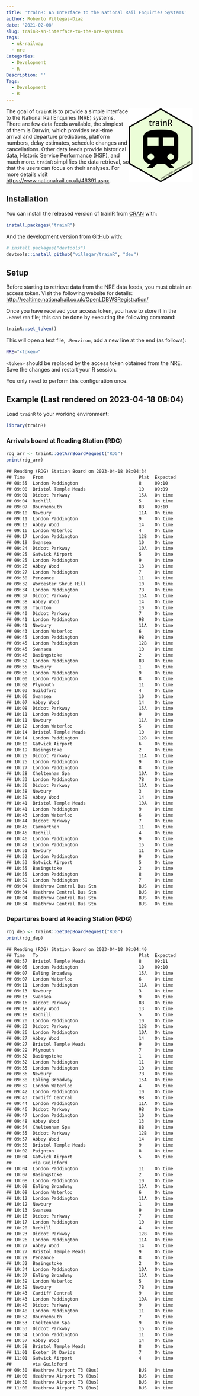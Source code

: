 ```yaml
---
title: 'trainR: An Interface to the National Rail Enquiries Systems'
author: Roberto Villegas-Diaz
date: '2021-02-08'
slug: trainR-an-interface-to-the-nre-systems
tags:
  - uk-railway
  - nre
Categories:
  - Development
  - R
Description: ''
Tags:
  - Development
  - R
---
```


<img src="https://raw.githubusercontent.com/villegar/trainR/main/inst/images/logo.png" alt="logo" align="right" height=200px/>

The goal of `trainR` is to provide a simple interface to the 
National Rail Enquiries (NRE) systems. There are few data feeds 
available, the simplest of them is Darwin, which provides real-time 
arrival and departure predictions, platform numbers, delay estimates, 
schedule changes and cancellations. Other data feeds provide historical 
data, Historic Service Performance (HSP), and much more. `trainR` 
simplifies the data retrieval, so that the users can focus on their 
analyses. For more details visit 
https://www.nationalrail.co.uk/46391.aspx.

## Installation

You can install the released version of trainR from [CRAN](https://CRAN.R-project.org) with:

``` r
install.packages("trainR")
```

And the development version from [GitHub](https://github.com/) with:

``` r
# install.packages("devtools")
devtools::install_github("villegar/trainR", "dev")
```

## Setup
Before starting to retrieve data from the NRE data feeds, you must obtain an access token. 
Visit the following website for details: http://realtime.nationalrail.co.uk/OpenLDBWSRegistration/

Once you have received your access token, you have to store it in the `.Renviron` file; this can be 
done by executing the following command:


```r
trainR::set_token()
```

This will open a text file, `.Renviron`, add a new line at the end (as follows):

```bash
NRE="<token>"
```

`<token>` should be replaced by the access token obtained from the NRE. Save the changes and restart 
your R session.

You only need to perform this configuration once.

## Example (Last rendered on 2023-04-18 08:04)

Load `trainR` to your working environment:

```r
library(trainR)
```

### Arrivals board at Reading Station (RDG)


```r
rdg_arr <- trainR::GetArrBoardRequest("RDG")
print(rdg_arr)
```

```
## Reading (RDG) Station Board on 2023-04-18 08:04:34
## Time   From                                    Plat  Expected
## 08:55  London Paddington                       8     09:10
## 09:00  Bristol Temple Meads                    10    09:09
## 09:01  Didcot Parkway                          15A   On time
## 09:04  Redhill                                 5     On time
## 09:07  Bournemouth                             8B    09:10
## 09:10  Newbury                                 11A   On time
## 09:11  London Paddington                       9     On time
## 09:13  Abbey Wood                              14    On time
## 09:16  London Waterloo                         4     On time
## 09:17  London Paddington                       12B   On time
## 09:19  Swansea                                 10    On time
## 09:24  Didcot Parkway                          10A   On time
## 09:25  Gatwick Airport                         5     On time
## 09:25  London Paddington                       9     On time
## 09:26  Abbey Wood                              13    On time
## 09:27  London Paddington                       7     On time
## 09:30  Penzance                                11    On time
## 09:32  Worcester Shrub Hill                    10    On time
## 09:34  London Paddington                       7B    On time
## 09:37  Didcot Parkway                          15A   On time
## 09:38  Abbey Wood                              14    On time
## 09:39  Taunton                                 10    On time
## 09:40  Didcot Parkway                          7     On time
## 09:41  London Paddington                       9B    On time
## 09:41  Newbury                                 11A   On time
## 09:43  London Waterloo                         6     On time
## 09:45  London Paddington                       9B    On time
## 09:45  London Paddington                       12B   On time
## 09:45  Swansea                                 10    On time
## 09:46  Basingstoke                             2     On time
## 09:52  London Paddington                       8B    On time
## 09:55  Newbury                                 1     On time
## 09:56  London Paddington                       9     On time
## 10:00  London Paddington                       8     On time
## 10:02  Plymouth                                11    On time
## 10:03  Guildford                               4     On time
## 10:06  Swansea                                 10    On time
## 10:07  Abbey Wood                              14    On time
## 10:08  Didcot Parkway                          15A   On time
## 10:11  London Paddington                       9     On time
## 10:11  Newbury                                 11A   On time
## 10:12  London Waterloo                         5     On time
## 10:14  Bristol Temple Meads                    10    On time
## 10:14  London Paddington                       12B   On time
## 10:18  Gatwick Airport                         6     On time
## 10:19  Basingstoke                             2     On time
## 10:25  Didcot Parkway                          11A   On time
## 10:25  London Paddington                       9     On time
## 10:27  London Paddington                       8     On time
## 10:28  Cheltenham Spa                          10A   On time
## 10:33  London Paddington                       7B    On time
## 10:36  Didcot Parkway                          15A   On time
## 10:38  Newbury                                 3     On time
## 10:39  Abbey Wood                              14    On time
## 10:41  Bristol Temple Meads                    10A   On time
## 10:41  London Paddington                       9     On time
## 10:43  London Waterloo                         6     On time
## 10:44  Didcot Parkway                          7     On time
## 10:45  Carmarthen                              11    On time
## 10:45  Redhill                                 4     On time
## 10:46  London Paddington                       9     On time
## 10:49  London Paddington                       15    On time
## 10:51  Newbury                                 11    On time
## 10:52  London Paddington                       9     On time
## 10:53  Gatwick Airport                         5     On time
## 10:55  Basingstoke                             2     On time
## 10:55  London Paddington                       8     On time
## 10:59  London Paddington                       7     On time
## 09:04  Heathrow Central Bus Stn                BUS   On time
## 09:34  Heathrow Central Bus Stn                BUS   On time
## 10:04  Heathrow Central Bus Stn                BUS   On time
## 10:34  Heathrow Central Bus Stn                BUS   On time
```

### Departures board at Reading Station (RDG)


```r
rdg_dep <- trainR::GetDepBoardRequest("RDG")
print(rdg_dep)
```

```
## Reading (RDG) Station Board on 2023-04-18 08:04:40
## Time   To                                      Plat  Expected
## 08:57  Bristol Temple Meads                    8     09:11
## 09:05  London Paddington                       10    09:10
## 09:07  Ealing Broadway                         15A   On time
## 09:07  London Waterloo                         6     On time
## 09:11  London Paddington                       11A   On time
## 09:13  Newbury                                 3     On time
## 09:13  Swansea                                 9     On time
## 09:16  Didcot Parkway                          8B    On time
## 09:18  Abbey Wood                              13    On time
## 09:18  Redhill                                 5     On time
## 09:20  London Paddington                       10    On time
## 09:23  Didcot Parkway                          12B   On time
## 09:26  London Paddington                       10A   On time
## 09:27  Abbey Wood                              14    On time
## 09:27  Bristol Temple Meads                    9     On time
## 09:29  Plymouth                                7     On time
## 09:32  Basingstoke                             1     On time
## 09:32  London Paddington                       11    On time
## 09:35  London Paddington                       10    On time
## 09:36  Newbury                                 7B    On time
## 09:38  Ealing Broadway                         15A   On time
## 09:39  London Waterloo                         4     On time
## 09:42  London Paddington                       10    On time
## 09:43  Cardiff Central                         9B    On time
## 09:44  London Paddington                       11A   On time
## 09:46  Didcot Parkway                          9B    On time
## 09:47  London Paddington                       10    On time
## 09:48  Abbey Wood                              13    On time
## 09:54  Cheltenham Spa                          8B    On time
## 09:55  Didcot Parkway                          12B   On time
## 09:57  Abbey Wood                              14    On time
## 09:58  Bristol Temple Meads                    9     On time
## 10:02  Paignton                                8     On time
## 10:04  Gatwick Airport                         5     On time
##        via Guildford                           
## 10:04  London Paddington                       11    On time
## 10:07  Basingstoke                             2     On time
## 10:08  London Paddington                       10    On time
## 10:09  Ealing Broadway                         15A   On time
## 10:09  London Waterloo                         6     On time
## 10:12  London Paddington                       11A   On time
## 10:12  Newbury                                 1     On time
## 10:13  Swansea                                 9     On time
## 10:16  Didcot Parkway                          7     On time
## 10:17  London Paddington                       10    On time
## 10:20  Redhill                                 4     On time
## 10:23  Didcot Parkway                          12B   On time
## 10:26  London Paddington                       11A   On time
## 10:27  Abbey Wood                              14    On time
## 10:27  Bristol Temple Meads                    9     On time
## 10:29  Penzance                                8     On time
## 10:32  Basingstoke                             2     On time
## 10:34  London Paddington                       10A   On time
## 10:37  Ealing Broadway                         15A   On time
## 10:39  London Waterloo                         5     On time
## 10:39  Newbury                                 7B    On time
## 10:43  Cardiff Central                         9     On time
## 10:43  London Paddington                       10A   On time
## 10:48  Didcot Parkway                          9     On time
## 10:48  London Paddington                       11    On time
## 10:52  Bournemouth                             7     On time
## 10:53  Cheltenham Spa                          9     On time
## 10:53  Didcot Parkway                          15    On time
## 10:54  London Paddington                       11    On time
## 10:57  Abbey Wood                              14    On time
## 10:58  Bristol Temple Meads                    8     On time
## 11:01  Exeter St Davids                        7     On time
## 11:01  Gatwick Airport                         4     On time
##        via Guildford                           
## 09:30  Heathrow Airport T3 (Bus)               BUS   On time
## 10:00  Heathrow Airport T3 (Bus)               BUS   On time
## 10:30  Heathrow Airport T3 (Bus)               BUS   On time
## 11:00  Heathrow Airport T3 (Bus)               BUS   On time
```
